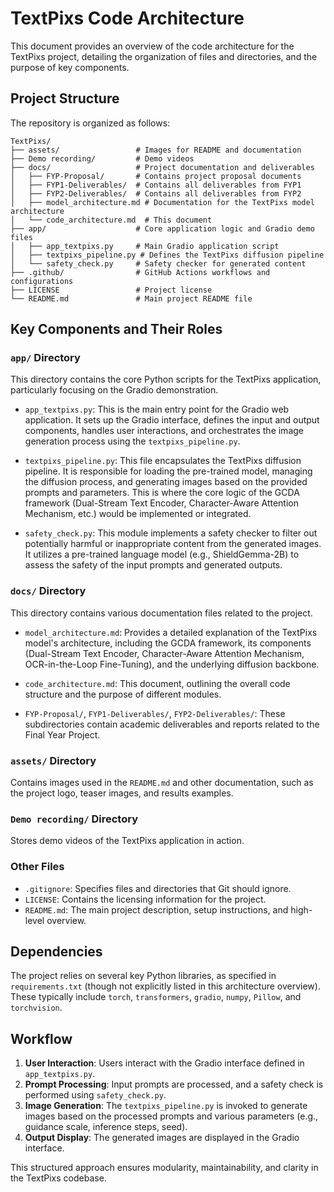# TextPixs Code Architecture

This document provides an overview of the code architecture for the TextPixs project, detailing the organization of files and directories, and the purpose of key components.

## Project Structure

The repository is organized as follows:

```
TextPixs/
├── assets/                 # Images for README and documentation
├── Demo recording/         # Demo videos
├── docs/                   # Project documentation and deliverables
│   ├── FYP-Proposal/       # Contains project proposal documents
│   ├── FYP1-Deliverables/  # Contains all deliverables from FYP1
│   ├── FYP2-Deliverables/  # Contains all deliverables from FYP2
│   ├── model_architecture.md # Documentation for the TextPixs model architecture
│   └── code_architecture.md  # This document
├── app/                    # Core application logic and Gradio demo files
│   ├── app_textpixs.py     # Main Gradio application script
│   ├── textpixs_pipeline.py # Defines the TextPixs diffusion pipeline
│   └── safety_check.py     # Safety checker for generated content
├── .github/                # GitHub Actions workflows and configurations
├── LICENSE                 # Project license
└── README.md               # Main project README file
```

## Key Components and Their Roles

### `app/` Directory

This directory contains the core Python scripts for the TextPixs application, particularly focusing on the Gradio demonstration.

*   `app_textpixs.py`: This is the main entry point for the Gradio web application. It sets up the Gradio interface, defines the input and output components, handles user interactions, and orchestrates the image generation process using the `textpixs_pipeline.py`.

*   `textpixs_pipeline.py`: This file encapsulates the TextPixs diffusion pipeline. It is responsible for loading the pre-trained model, managing the diffusion process, and generating images based on the provided prompts and parameters. This is where the core logic of the GCDA framework (Dual-Stream Text Encoder, Character-Aware Attention Mechanism, etc.) would be implemented or integrated.

*   `safety_check.py`: This module implements a safety checker to filter out potentially harmful or inappropriate content from the generated images. It utilizes a pre-trained language model (e.g., ShieldGemma-2B) to assess the safety of the input prompts and generated outputs.

### `docs/` Directory

This directory contains various documentation files related to the project.

*   `model_architecture.md`: Provides a detailed explanation of the TextPixs model's architecture, including the GCDA framework, its components (Dual-Stream Text Encoder, Character-Aware Attention Mechanism, OCR-in-the-Loop Fine-Tuning), and the underlying diffusion backbone.

*   `code_architecture.md`: This document, outlining the overall code structure and the purpose of different modules.

*   `FYP-Proposal/`, `FYP1-Deliverables/`, `FYP2-Deliverables/`: These subdirectories contain academic deliverables and reports related to the Final Year Project.

### `assets/` Directory

Contains images used in the `README.md` and other documentation, such as the project logo, teaser images, and results examples.

### `Demo recording/` Directory

Stores demo videos of the TextPixs application in action.

### Other Files

*   `.gitignore`: Specifies files and directories that Git should ignore.
*   `LICENSE`: Contains the licensing information for the project.
*   `README.md`: The main project description, setup instructions, and high-level overview.

## Dependencies

The project relies on several key Python libraries, as specified in `requirements.txt` (though not explicitly listed in this architecture overview). These typically include `torch`, `transformers`, `gradio`, `numpy`, `Pillow`, and `torchvision`.

## Workflow

1.  **User Interaction**: Users interact with the Gradio interface defined in `app_textpixs.py`.
2.  **Prompt Processing**: Input prompts are processed, and a safety check is performed using `safety_check.py`.
3.  **Image Generation**: The `textpixs_pipeline.py` is invoked to generate images based on the processed prompts and various parameters (e.g., guidance scale, inference steps, seed).
4.  **Output Display**: The generated images are displayed in the Gradio interface.

This structured approach ensures modularity, maintainability, and clarity in the TextPixs codebase.